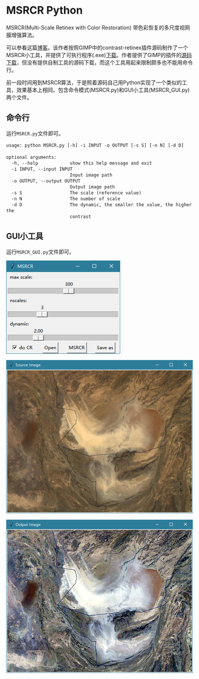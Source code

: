 # MSRCR Python

MSRCR(Multi-Scale Retinex with Color Restoration) 带色彩恢复的多尺度视网膜增强算法。

可以参看这篇[博客](https://www.cnblogs.com/Imageshop/archive/2013/04/17/3026881.html)。该作者按照GIMP中的contrast-retinex插件源码制作了一个MSRCR小工具，并提供了可执行程序(.exe)[下载](http://files.cnblogs.com/Imageshop/Retinex.zip)。作者提供了GIMP的插件的[源码下载](http://files.cnblogs.com/Imageshop/contrast-retinex.rar)，但没有提供自制工具的源码下载，而这个工具用起来限制颇多也不能用命令行。

前一段时间用到MSRCR算法，于是照着源码自己用Python实现了一个类似的工具，效果基本上相同。包含命令模式(MSRCR.py)和GUI小工具(MSRCR_GUI.py)两个文件。

## 命令行

运行`MSRCR.py`文件即可。

```shell
usage: python MSRCR.py [-h] -i INPUT -o OUTPUT [-s S] [-n N] [-d D]

optional arguments:
  -h, --help            show this help message and exit
  -i INPUT, --input INPUT
                        Input image path
  -o OUTPUT, --output OUTPUT
                        Output image path
  -s S                  The scale (reference value)
  -n N                  The number of scale
  -d D                  The dynamic, the smaller the value, the higher the
                        contrast
```

## GUI小工具

运行`MSRCR_GUI.py`文件即可。

![MainWindow](./README_figures/MainWindow.PNG)

![ImgSourceWindow](./README_figures/ImgSourceWindow.PNG)

![ImgOutputWindow](./README_figures/ImgOutputWindow.PNG)



